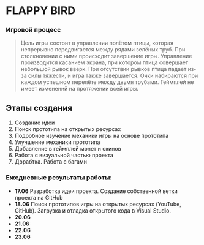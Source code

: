 # FLAPPY BIRD #

### Игровой процесс
  > Цель игры состоит в управлении полётом птицы, которая непрерывно передвигается между рядами зелёных труб. При столкновении с ними происходит завершение игры. Управление производится касанием экрана, при котором птица совершает небольшой рывок вверх. При отсутствии рывков птица падает из-за силы тяжести, и игра также завершается. Очки набираются при каждом успешном перелёте между двумя трубами. Геймплей не имеет изменений на протяжении всей игры.

## Этапы создания

1. Создание идеи
2. Поиск прототипа на открытых ресурсах
3. Подробное изучение механики игры на основе прототипа
4. Улучшение механики прототипа
5. Добавление в геймплей монет и скинов
6. Работа с визуальной частью проекта 
7. Дорабтка. Работа с багами

### Ежедневные результаты работы:

- **17.06** Разработка идеи проекта. Создание собственной ветки проекта на GitHub
- **18.06** Поиск прототипов игры на открытых ресурсах (YouTube, GitHub). Загрузка и отладка открытого кода в Visual Studio. 
- **20.06**
- **21.06**
- **22.06**
- **23.06**
